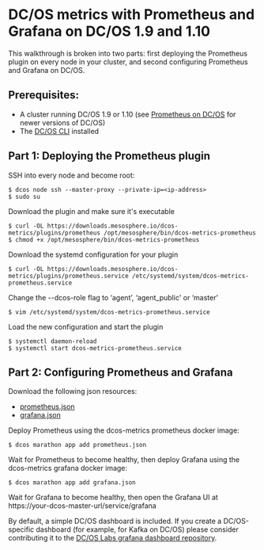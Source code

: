 # DC/OS metrics with Prometheus and Grafana on DC/OS 1.9 and 1.10

This walkthrough is broken into two parts: first deploying the Prometheus plugin on every node in your cluster, and
second configuring Prometheus and Grafana on DC/OS. 

## Prerequisites:

* A cluster running DC/OS 1.9 or 1.10 (see [Prometheus on DC/OS][quickstart-prom] for newer versions of DC/OS)
* The [DC/OS CLI][docs-dcos-cli] installed

## Part 1: Deploying the Prometheus plugin

SSH into every node and become root:
```
$ dcos node ssh --master-proxy --private-ip=<ip-address>
$ sudo su
```

Download the plugin and make sure it's executable
```
$ curl -OL https://downloads.mesosphere.io/dcos-metrics/plugins/prometheus /opt/mesosphere/bin/dcos-metrics-prometheus
$ chmod +x /opt/mesosphere/bin/dcos-metrics-prometheus
```

Download the systemd configuration for your plugin
```
$ curl -OL https://downloads.mesosphere.io/dcos-metrics/plugins/prometheus.service /etc/systemd/system/dcos-metrics-prometheus.service
```

Change the --dcos-role flag to ‘agent’, ‘agent_public' or ‘master'
```
$ vim /etc/systemd/system/dcos-metrics-prometheus.service
```

Load the new configuration and start the plugin
```
$ systemctl daemon-reload
$ systemctl start dcos-metrics-prometheus.service
```

## Part 2: Configuring Prometheus and Grafana

Download the following json resources:
* [prometheus.json][resource-prom-json]
* [grafana.json][resource-graf-json]

Deploy Prometheus using the dcos-metrics prometheus docker image:

`$ dcos marathon app add prometheus.json`

Wait for Prometheus to become healthy, then deploy Grafana using the dcos-metrics grafana docker image:

`$ dcos marathon app add grafana.json`

Wait for Grafana to become healthy, then open the Grafana UI at 
https://your-dcos-master-url/service/grafana

By default, a simple DC/OS dashboard is included. If you create a DC/OS-specific dashboard (for example, for Kafka on
DC/OS) please consider contributing it to the [DC/OS Labs grafana dashboard repository][dcos-labs-grafana]. 

[docs-dcos-cli]: https://docs.mesosphere.com/latest/cli/
[dcos-labs-grafana]: https://github.com/dcos-labs/grafana-dashboards
[quickstart-prom]: prometheus.md
[resource-prom-json]: ../resources/prometheus.json
[resource-graf-json]: ../resources/grafana.json
